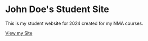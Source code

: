 # John Doe's Student Site

This is my student website for 2024 created for my NMA courses.

[View my Site](https://johndoenma.github.io/studentsite/)
